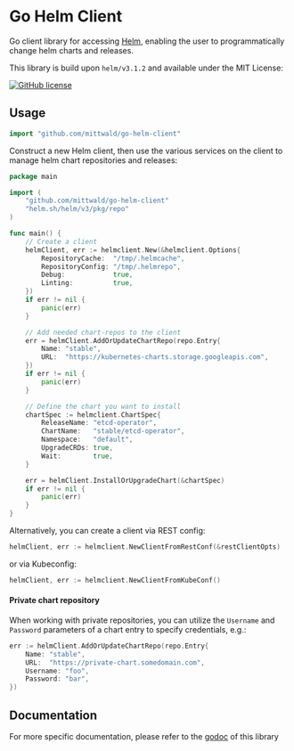 # Go Helm Client

Go client library for accessing [Helm](https://github.com/helm/helm), enabling the user to programmatically change helm charts and releases.
                                                                                                                         
This library is build upon `helm/v3.1.2` and available under the MIT License:
 
[![GitHub license](https://img.shields.io/github/license/mittwald/go-helm-client.svg)](https://github.com/mittwald/go-helm-client/blob/master/LICENSE)

## Usage

```go
import "github.com/mittwald/go-helm-client"
```
Construct a new Helm client, then use the various services on the client to manage helm chart repositories and releases:
```go 
package main

import (
	"github.com/mittwald/go-helm-client"
	"helm.sh/helm/v3/pkg/repo"
)

func main() {
	// Create a client
	helmClient, err := helmclient.New(&helmclient.Options{
		RepositoryCache:  "/tmp/.helmcache",
		RepositoryConfig: "/tmp/.helmrepo",
		Debug:            true,
		Linting:          true,
	})
	if err != nil {
		panic(err)
	}

	// Add needed chart-repos to the client
	err = helmClient.AddOrUpdateChartRepo(repo.Entry{
		Name: "stable",
		URL:  "https://kubernetes-charts.storage.googleapis.com",
	})
	if err != nil {
		panic(err)
	}

	// Define the chart you want to install
	chartSpec := helmclient.ChartSpec{
		ReleaseName: "etcd-operator",
		ChartName:   "stable/etcd-operator",
		Namespace:   "default",
		UpgradeCRDs: true,
		Wait:        true,
	}

	err = helmClient.InstallOrUpgradeChart(&chartSpec)
	if err != nil {
		panic(err)
	}
}
```

Alternatively, you can create a client via REST config: 
```go
helmClient, err := helmclient.NewClientFromRestConf(&restClientOpts)
```
or via Kubeconfig:

```go
helmClient, err := helmclient.NewClientFromKubeConf()
```

#### Private chart repository
When working with private repositories, you can utilize the `Username` and `Password` parameters of a chart entry to specify credentials, e.g.:

```go
err := helmClient.AddOrUpdateChartRepo(repo.Entry{
    Name: "stable",
    URL:  "https://private-chart.somedomain.com",
    Username: "foo",
    Password: "bar",
})
```

## Documentation
For more specific documentation, please refer to the [godoc](https://pkg.go.dev/github.com/mittwald/go-helm-client/) of this library